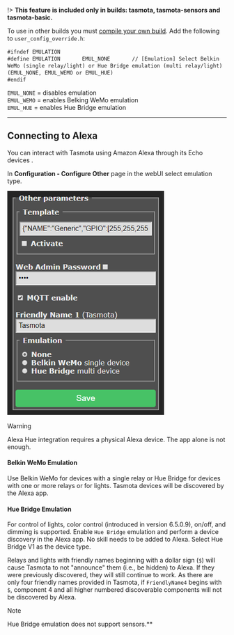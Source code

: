 !> **This feature is included only in builds: tasmota, tasmota-sensors and tasmota-basic.**     

To use in other builds you must [compile your own build](compile-your-build). Add the following to `user_config_override.h`:
```
#ifndef EMULATION
#define EMULATION       EMUL_NONE       // [Emulation] Select Belkin WeMo (single relay/light) or Hue Bridge emulation (multi relay/light) (EMUL_NONE, EMUL_WEMO or EMUL_HUE)
#endif
```

`EMUL_NONE` = disables emulation   
`EMUL_WEMO` = enables Belking WeMo emulation   
`EMUL_HUE` = enables Hue Bridge emulation   

----
## Connecting to Alexa

You can interact with Tasmota using Amazon Alexa through its Echo devices . 

In **Configuration - Configure Other** page in the webUI select emulation type.

![](../_media/emulation_configuration.png)

> [!WARNING]
> Alexa Hue integration requires a physical Alexa device. The app alone is not enough.

#### Belkin WeMo Emulation
Use Belkin WeMo for devices with a single relay or Hue Bridge for devices with one or more relays or for lights. Tasmota devices will be discovered by the Alexa app.

#### Hue Bridge Emulation
For control of lights, color control (introduced in version 6.5.0.9), on/off, and dimming is supported. Enable `Hue Bridge` emulation and perform a device discovery in the Alexa app. No skill needs to be added to Alexa. Select Hue Bridge V1 as the device type.

Relays and lights with friendly names beginning with a dollar sign (`$`) will cause Tasmota to not "announce" them (i.e., be hidden) to Alexa. If they were previously discovered, they will still continue to work. As there are only four friendly names provided in Tasmota, if `FriendlyName4` begins with `$`, component 4 and all higher numbered discoverable components will not be discovered by Alexa.  

> [!NOTE]
> Hue Bridge emulation does not support sensors.**  

